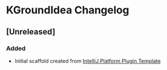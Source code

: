 <!-- Keep a Changelog guide -> https://keepachangelog.com -->

# KGroundIdea Changelog

## [Unreleased]
### Added
- Initial scaffold created from [IntelliJ Platform Plugin Template](https://github.com/JetBrains/intellij-platform-plugin-template)
